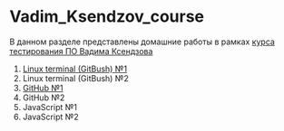 # Vadim_Ksendzov_course
В данном разделе представлены домашние работы в рамках [курса тестирования ПО Вадима Ксендзова](https://ksendzov.com/)
1. [Linux terminal (GitBush) №1](https://github.com/MaximSinyavsky/Vadim_Ksendzov_course/tree/main/Linux_terminal/Lunix_therminal_hw_1)
2. Linux terminal (GitBush) №2
3. [GitHub №1](https://github.com/MaximSinyavsky/Vadim_Ksendzov_course/tree/main/GitHub/GitHub_hw_1)
4. GitHub №2
5. JavaScript №1
6. JavaScript №2
